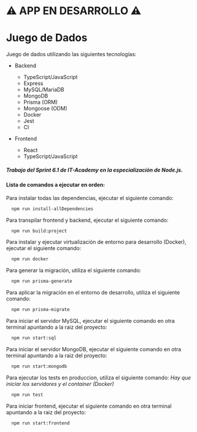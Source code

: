 # ⚠️ APP EN DESARROLLO ⚠️

# Juego de Dados

Juego de dados utilizando las siguientes tecnologías:

- Backend

  - TypeScript/JavaScript
  - Express
  - MySQL/MariaDB
  - MongoDB
  - Prisma (ORM)
  - Mongoose (ODM)
  - Docker
  - Jest
  - CI

- Frontend

  - React
  - TypeScript/JavaScript

##### Trabajo del Sprint 6.1 de IT-Academy en la especialización de Node.js.

#### Lista de comandos a ejecutar en orden:

Para instalar todas las dependencias, ejecutar el siguiente comando:

```bash
  npm run install-allDependencies
```

Para transpilar frontend y backend, ejecutar el siguiente comando:

```bash
  npm run build:project
```

Para instalar y ejecutar virtualización de entorno para desarrollo (Docker), ejecutar el siguiente comando:

```bash
  npm run docker
```

Para generar la migración, utiliza el siguiente comando:

```bash
  npm run prisma-generate
```

Para aplicar la migración en el entorno de desarrollo, utiliza el siguiente comando:

```bash
  npm run prisma-migrate
```

Para iniciar el servidor MySQL, ejecutar el siguiente comando en otra terminal apuntando a la raiz del proyecto:

```bash
  npm run start:sql
```

Para iniciar el servidor MongoDB, ejecutar el siguiente comando en otra terminal apuntando a la raiz del proyecto:

```bash
  npm run start:mongodb
```

Para ejecutar los tests en produccion, utiliza el siguiente comando:
_Hay que iniciar los servidores y el container (Docker)_

```bash
  npm run test
```

Para iniciar frontend, ejecutar el siguiente comando en otra terminal apuntando a la raiz del proyecto:

```bash
  npm run start:frontend
```
